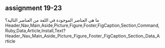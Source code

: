 ## assignment 19-23
ما هي العناصر الموجودة في اللغة من العناصر التالية؟ <br>
Header,Nav,Main,Aside,Picture,Figure,Footer,FigCaption,Section,Command,Ruby,Data,Article,Install,Text?
<br>
Header_Nav_Main_Aside_Picture_Figure_Footer_FigCaption_Section_Data_Article

